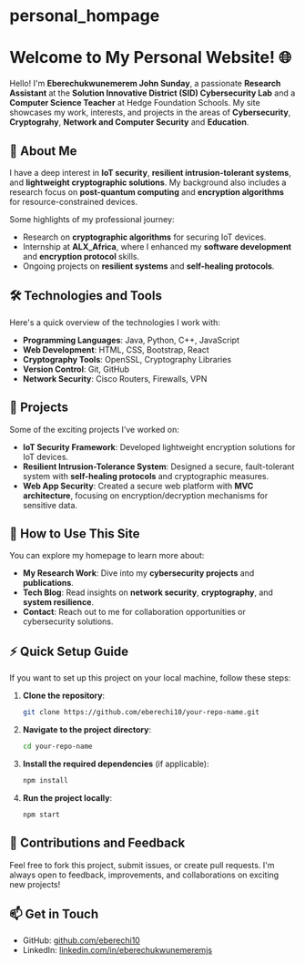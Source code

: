 # personal_hompage


# Welcome to My Personal Website! 🌐

Hello! I'm **Eberechukwunemerem John Sunday**, a passionate **Research Assistant** at the **Solution Innovative District (SID) Cybersecurity Lab** and a **Computer Science Teacher** at Hedge Foundation Schools. My site showcases my work, interests, and projects in the areas of **Cybersecurity**, **Cryptograhy**, **Network and Computer Security** and **Education**.

## 🌟 About Me

I have a deep interest in **IoT security**, **resilient intrusion-tolerant systems**, and **lightweight cryptographic solutions**. My background also includes a research focus on **post-quantum computing** and **encryption algorithms** for resource-constrained devices.

Some highlights of my professional journey:
- Research on **cryptographic algorithms** for securing IoT devices.
- Internship at **ALX_Africa**, where I enhanced my **software development** and **encryption protocol** skills.
- Ongoing projects on **resilient systems** and **self-healing protocols**.

## 🛠️ Technologies and Tools

Here's a quick overview of the technologies I work with:

- **Programming Languages**: Java, Python, C++, JavaScript
- **Web Development**: HTML, CSS, Bootstrap, React
- **Cryptography Tools**: OpenSSL, Cryptography Libraries
- **Version Control**: Git, GitHub
- **Network Security**: Cisco Routers, Firewalls, VPN

## 🚀 Projects

Some of the exciting projects I’ve worked on:
- **IoT Security Framework**: Developed lightweight encryption solutions for IoT devices.
- **Resilient Intrusion-Tolerance System**: Designed a secure, fault-tolerant system with **self-healing protocols** and cryptographic measures.
- **Web App Security**: Created a secure web platform with **MVC architecture**, focusing on encryption/decryption mechanisms for sensitive data.

## 📂 How to Use This Site

You can explore my homepage to learn more about:
- **My Research Work**: Dive into my **cybersecurity projects** and **publications**.
- **Tech Blog**: Read insights on **network security**, **cryptography**, and **system resilience**.
- **Contact**: Reach out to me for collaboration opportunities or cybersecurity solutions.

## ⚡ Quick Setup Guide

If you want to set up this project on your local machine, follow these steps:

1. **Clone the repository**:
   ```bash
   git clone https://github.com/eberechi10/your-repo-name.git
   ```

2. **Navigate to the project directory**:
   ```bash
   cd your-repo-name
   ```

3. **Install the required dependencies** (if applicable):
   ```bash
   npm install
   ```

4. **Run the project locally**:
   ```bash
   npm start
   ```

## 🤝 Contributions and Feedback

Feel free to fork this project, submit issues, or create pull requests. I'm always open to feedback, improvements, and collaborations on exciting new projects!

## 📫 Get in Touch

- GitHub: [github.com/eberechi10](https://github.com/eberechi10)
- LinkedIn: [linkedin.com/in/eberechukwunemeremjs](https://linkedin.com/in/eberechukwunemeremjs)

